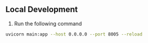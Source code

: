 ## Local Development

1. Run the following command

````bash
uvicorn main:app --host 0.0.0.0 --port 8005 --reload
````